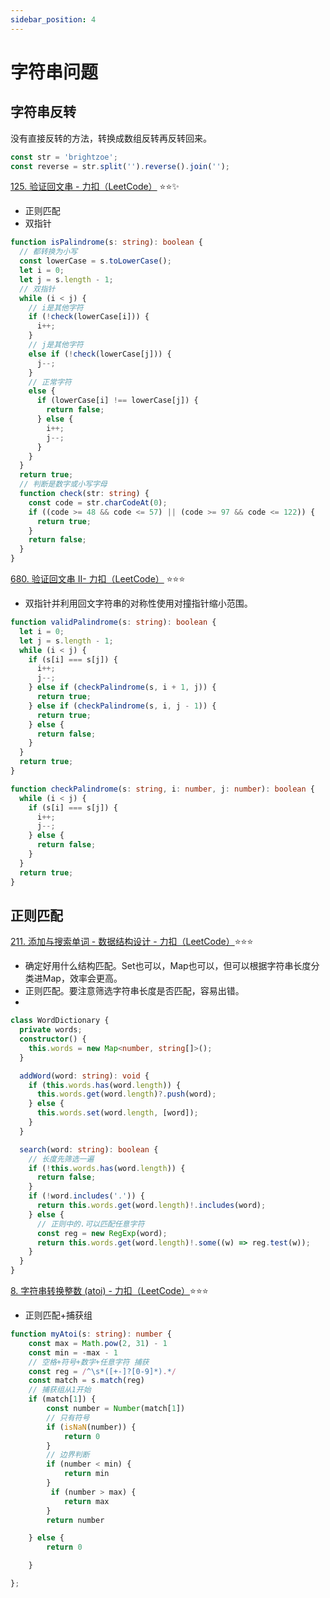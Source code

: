 ```yaml
---
sidebar_position: 4
---
```


# 字符串问题

## 字符串反转

没有直接反转的方法，转换成数组反转再反转回来。

```ts
const str = 'brightzoe';
const reverse = str.split('').reverse().join('');
```

[125. 验证回文串 - 力扣（LeetCode）](https://leetcode.cn/problems/valid-palindrome/) ⭐⭐✨

- 正则匹配
- 双指针

```ts
function isPalindrome(s: string): boolean {
  // 都转换为小写
  const lowerCase = s.toLowerCase();
  let i = 0;
  let j = s.length - 1;
  // 双指针
  while (i < j) {
    // i是其他字符
    if (!check(lowerCase[i])) {
      i++;
    }
    // j是其他字符
    else if (!check(lowerCase[j])) {
      j--;
    }
    // 正常字符
    else {
      if (lowerCase[i] !== lowerCase[j]) {
        return false;
      } else {
        i++;
        j--;
      }
    }
  }
  return true;
  // 判断是数字或小写字母
  function check(str: string) {
    const code = str.charCodeAt(0);
    if ((code >= 48 && code <= 57) || (code >= 97 && code <= 122)) {
      return true;
    }
    return false;
  }
}
```

[680. 验证回文串 II- 力扣（LeetCode）](https://leetcode.cn/problems/valid-palindrome-ii/) ⭐⭐⭐

- 双指针并利用回文字符串的对称性使用对撞指针缩小范围。

```ts
function validPalindrome(s: string): boolean {
  let i = 0;
  let j = s.length - 1;
  while (i < j) {
    if (s[i] === s[j]) {
      i++;
      j--;
    } else if (checkPalindrome(s, i + 1, j)) {
      return true;
    } else if (checkPalindrome(s, i, j - 1)) {
      return true;
    } else {
      return false;
    }
  }
  return true;
}

function checkPalindrome(s: string, i: number, j: number): boolean {
  while (i < j) {
    if (s[i] === s[j]) {
      i++;
      j--;
    } else {
      return false;
    }
  }
  return true;
}
```

## 正则匹配

[211. 添加与搜索单词 - 数据结构设计 - 力扣（LeetCode）](https://leetcode.cn/problems/design-add-and-search-words-data-structure/)⭐⭐⭐

- 确定好用什么结构匹配。Set也可以，Map也可以，但可以根据字符串长度分类进Map，效率会更高。
- 正则匹配。要注意筛选字符串长度是否匹配，容易出错。
-

```ts
class WordDictionary {
  private words;
  constructor() {
    this.words = new Map<number, string[]>();
  }

  addWord(word: string): void {
    if (this.words.has(word.length)) {
      this.words.get(word.length)?.push(word);
    } else {
      this.words.set(word.length, [word]);
    }
  }

  search(word: string): boolean {
    // 长度先筛选一遍
    if (!this.words.has(word.length)) {
      return false;
    }
    if (!word.includes('.')) {
      return this.words.get(word.length)!.includes(word);
    } else {
      // 正则中的.可以匹配任意字符
      const reg = new RegExp(word);
      return this.words.get(word.length)!.some((w) => reg.test(w));
    }
  }
}
```

[8. 字符串转换整数 (atoi) - 力扣（LeetCode）](https://leetcode.cn/problems/string-to-integer-atoi)⭐⭐⭐

- 正则匹配+捕获组
```ts
function myAtoi(s: string): number {
    const max = Math.pow(2, 31) - 1
    const min = -max - 1
    // 空格+符号+数字+任意字符 捕获
    const reg = /^\s*([+-]?[0-9]*).*/
    const match = s.match(reg)
    // 捕获组从1开始
    if (match[1]) {
        const number = Number(match[1])
        // 只有符号
        if (isNaN(number)) {
            return 0
        }
        // 边界判断
        if (number < min) {
            return min
        }
         if (number > max) {
            return max
        }
        return number

    } else {
        return 0

    }

};
```
